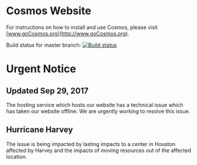 # Cosmos Website

For instructions on how to install and use Cosmos, please visit [www.goCosmos.org](http://www.goCosmos.org).

Build status for master branch:
[![Build status](https://ci.appveyor.com/api/projects/status/kust7g5dlnykhkaf/branch/master?svg=true)](https://ci.appveyor.com/project/CosmosOS/cosmos/branch/master)

# Urgent Notice

## Updated Sep 29, 2017

The hosting service which hosts our website has a technical issue which has taken our website offline. We are urgently working to resolve this issue.

## Hurricane Harvey

The issue is being impacted by lasting impacts to a center in Houston affected by Harvey and the impacts of moving resources out of the affected location.
